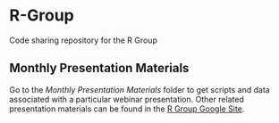 # R-Group
Code sharing repository for the R Group

## Monthly Presentation Materials
Go to the *Monthly Presentation Materials* folder to get scripts and data associated with a particular webinar presentation. Other related presentation materials can be found in the [R Group Google Site](https://sites.google.com/site/rapplicationforbiosurveillance/home/meetings).
